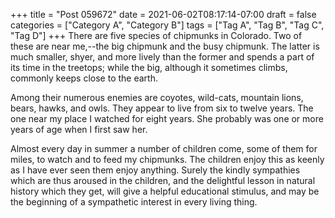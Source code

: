 +++
title = "Post 059672"
date = 2021-06-02T08:17:14-07:00
draft = false
categories = ["Category A", "Category B"]
tags = ["Tag A", "Tag B", "Tag C", "Tag D"]
+++
There are five species of chipmunks in Colorado. Two of these are near me,--the big chipmunk and the busy chipmunk. The latter is much smaller, shyer, and more lively than the former and spends a part of its time in the treetops; while the big, although it sometimes climbs, commonly keeps close to the earth.

Among their numerous enemies are coyotes, wild-cats, mountain lions, bears, hawks, and owls. They appear to live from six to twelve years. The one near my place I watched for eight years. She probably was one or more years of age when I first saw her.

Almost every day in summer a number of children come, some of them for miles, to watch and to feed my chipmunks. The children enjoy this as keenly as I have ever seen them enjoy anything. Surely the kindly sympathies which are thus aroused in the children, and the delightful lesson in natural history which they get, will give a helpful educational stimulus, and may be the beginning of a sympathetic interest in every living thing.
